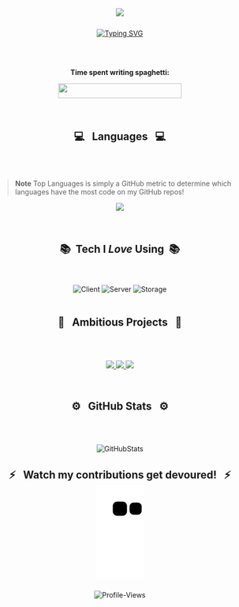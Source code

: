 <h1 align="center"><img src="https://media.giphy.com/media/TEnXkcsHrP4YedChhA/giphy.gif" width="65"></h1>
<p align="center">
<a href="https://git.io/typing-svg"><img src="https://readme-typing-svg.herokuapp.com?font=Segoe+UI&weight=200&duration=2500&pause=1000&background=FFFFFF00&center=true&vCenter=true&multiline=true&repeat=false&width=973&height=183&lines=%F0%9F%98%B8+Hi+there!+If+you're+new+here%2C+bienvenue!+%F0%9F%98%B8;I+put+tech+related+projects+on+here+for+secure+storage+and+easy+deployment.;%F0%9F%A7%91%F0%9F%8F%BF%E2%80%8D%F0%9F%8E%93%F0%9F%A6%AB+I'm+a+Computer+Science+Major+at+Oregon+State+University.+%F0%9F%A7%91%F0%9F%8F%BF%E2%80%8D%F0%9F%8E%93%F0%9F%A6%AB;My+interests+include%3A+coding+fun+apps%2C+mastering++clarinet%2C+and+reptiles.;%F0%9F%8E%9F%EF%B8%8F+Many+of+my+projects+are+open-source%2C+so+feel+free+to+submit+a+PR%2FIssue!+%F0%9F%8E%9F%EF%B8%8F;%E2%9C%A7%EF%BD%A5%EF%BE%9F%3A+*%E2%9C%A7%EF%BD%A5%EF%BE%9F%3A*%E2%9C%A7%EF%BD%A5%EF%BE%9F%3A+*%E2%9C%A7%EF%BD%A5%EF%BE%9F%3A*%E2%9C%A7%EF%BD%A5%EF%BE%9F%3A+*%E2%9C%A7%EF%BD%A5%EF%BE%9F%3A*++Cheers%2C++%E2%9C%A7%EF%BD%A5%EF%BE%9F%3A+*%E2%9C%A7%EF%BD%A5%EF%BE%9F%3A*%E2%9C%A7%EF%BD%A5%EF%BE%9F%3A+*%E2%9C%A7%EF%BD%A5%EF%BE%9F%3A*%E2%9C%A7%EF%BD%A5%EF%BE%9F%3A+*%E2%9C%A7%EF%BD%A5%EF%BE%9F%3A*;-+Nyumat+(%E0%B2%A0%E2%80%BF%3C)" alt="Typing SVG" /></a>
</p>

<!--
**nyumat/nyumat** is a ✨ _special_ ✨ repository because its `README.md` (this file) appears on your GitHub profile.

Here are some ideas to get you started:

- 🔭 I’m currently working on ...
- 🌱 I’m currently learning ...
- 👯 I’m looking to collaborate on ...
- 🤔 I’m looking for help with ...
- 💬 Ask me about ...
- 📫 How to reach me: ...
- 😄 Pronouns: ...
- ⚡ Fun fact: ...
-->

<br>
<br>

<p align="center">
  <b>Time spent writing spaghetti: </b>
  </p>
<p align="center">
<a href="https://wakatime.com/@939cb8ba-6e9f-4bec-988e-0c7c39845513"><img src="https://wakatime.com/badge/user/939cb8ba-6e9f-4bec-988e-0c7c39845513.svg"width="250" height="30"/></a>
</p>

<br>
<h2 align="center">💻 &nbsp; Languages &nbsp; 💻</h2>
<br>
<br>

> **Note** Top Languages is simply a GitHub metric to determine which languages have the most code on my GitHub repos!

<p align="center">
  <img height="120em" src="https://github-readme-stats.vercel.app/api/top-langs/?username=nyumat&layout=compact&hide_border=false&langs_count=4&bg_color=0E1117&theme=github_dark&custom_title=Languages%20I%20Use%20Frequently&exclude_repo=CS340,Nyumats-Website,Pathfinding-Algorithm-Tool,anuraghazra.github.io"/>
</p>

<br>
<h2 align="center">📚 &nbsp;Tech I <i>Love</i> Using</i> &nbsp;📚 </h2>
<br>
<br>

<div align="center">
  <img alt="Client" height="120em" src="https://github-readme-tech-stack.vercel.app/api/cards?title=Client&align=center&borderRadius=5.5&fontSize=22&lineHeight=10&lineCount=2&theme=github_dark&gap=11&line1=react,react,61DAFB;tailwindcss,tailwind,06B6D4;next.js,next.js,ffffff;swift,swift,F05138;&line2=css3,css,1572B6;jquery,jquery,0769AD;redux,redux,764ABC;figma,figma,3A76F0;"/>
  <img height="120em" alt="Server" src="https://github-readme-tech-stack.vercel.app/api/cards?title=Server&align=center&borderRadius=5.5&fontSize=22&lineHeight=10&lineCount=2&theme=github_dark&gap=9&line1=express,express,ffffff;FastAPI,FastAPI,009688;Firebase,Firebase,FFCA28;graphql,graphql,E10098;&line2=amazonaws,aws,FF9900;flask,flask,ffffff;postman,postman,FF6C37;trpc,trpc,2596BE;"/>
  <img alt="Storage" height="120em" src="https://github-readme-tech-stack.vercel.app/api/cards?title=Storage&align=center&borderRadius=5.5&fontSize=22&lineHeight=10&lineCount=2&theme=github_dark&gap=9&line1=PostgreSQL,PostgreSQL,4169E1;mongodb,MongoDB,47A248;mariadb,mariadb,ffffff;mysql,mysql,eba000;&line2=Supabase,supabase,3ECF8E;redis,redis,DC382D;amazondynamodb,dynamodb,4053D6;SQLite,SQLite,ffffff;"/>
</div>

<br>
<h2 align="center">💫 &nbsp; Ambitious Projects &nbsp; 💫 </h2>
<br>
<br>

<p align="center">
  <a href="https://github.com/Nyumat/The-TikTok-Bot">
    <img height="120em" src="https://github-readme-stats.vercel.app/api/pin/?username=nyumat&repo=The-TikTok-Bot&show_owner=true&theme=github_dark"/>
  </a>
  <a href="https://github.com/Nyumat/NyumatFlix">
    <img height="120em" src="https://github-readme-stats.vercel.app/api/pin/?username=nyumat&repo=NyumatFlix&show_owner=true&theme=github_dark"/>
  </a>
  <a href="https://github.com/Nyumat/Progress">
      <img height="120em" src="https://github-readme-stats.vercel.app/api/pin/?username=Nyumat&repo=Progress&show_owner=true&theme=github_dark"/>
  </a>
  </p>

<br>
<h2 align="center">⚙️ &nbsp; GitHub Stats &nbsp; ⚙️</h2>
<br>
<br>

<p align="center">
    <img alt="GitHubStats" src="https://github-readme-stats.vercel.app/api?username=nyumat&count_private=true&theme=github_dark&hide_title=true&hide_rank=true&show_icons=true&card_width=290&include_all_commits=false&hide=contribs" />
</p>

<h2 align="center"><b>⚡ &nbsp; Watch my contributions get devoured! &nbsp; ⚡  </b>
  <a href="https://github.com/marketplace/actions/generate-snake-game-from-github-contribution-grid"><img alt="SnakeSVG" src="https://github.com/nyumat/nyumat/blob/output/github-contribution-grid-snake.svg"/></a>
</h2>
   

<div align="center">
<img src="https://komarev.com/ghpvc/?username=nyumat&label=Peeks&color=000000&style=for-the-badge" alt="Profile-Views">
</div>
 
 
  <!--    <a href="https://github.com/nyumat"><img alt="Tom's Activity Graph" src="https://activity-graph.herokuapp.com/graph?username=nyumat&custom_title=Nyumat's%20Contribution%20Graph&theme=react-dark" /></a> -->
